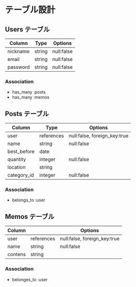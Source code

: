 # テーブル設計

## Users テーブル

| Column | Type     | Options                        |
| ---------| -------| ------------------------------ |
| nickname | string | null:false                     |
| email    | string | null:false                     |
| password | string | null:false                     |

### Association
- has_many :posts
- has_many :memos


## Posts テーブル

| Column      | Type       | Options                          |
| ----------- | ---------- | -------------------------------- |
| user        | references | null:false, foreign_key:true     |
| name        | string     | null:false                       |
| best_before | date       |                                  |
| quantity    | integer    | null:false                       |
| location    | string     |                                  |
| category_id | integer    | null:false                       |

### Association
- belongs_to :user


## Memos テーブル

| Column       |            | Options                         |
| ------------ | ---------- | ------------------------------- |
| user         | references | null:false, foreign_key:true    |
| name         | string     | null:false                      |
| contens      | string     |                                 |

### Association
- belonges_to :user